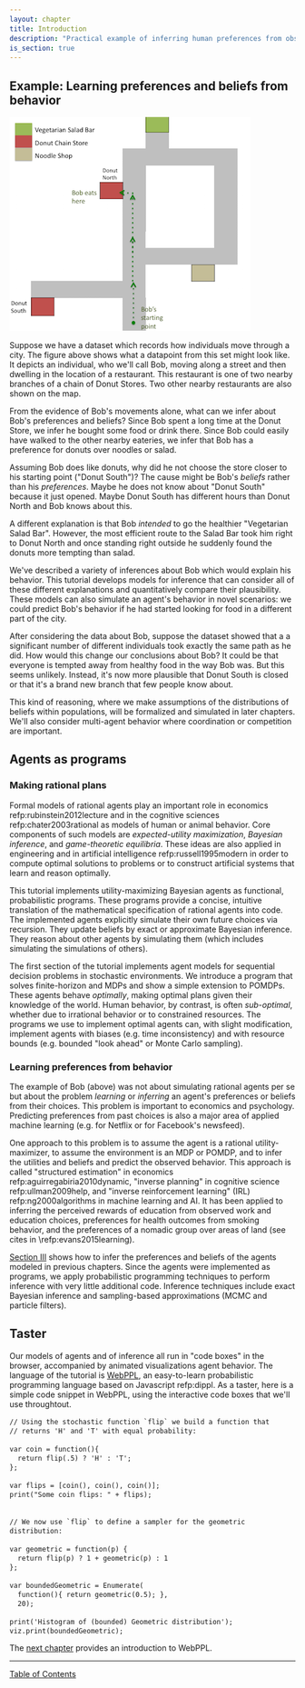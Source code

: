 ```yaml
---
layout: chapter
title: Introduction
description: "Practical example of inferring human preferences from observed choices. Implementing agent models from decision theory as functional programs. Inferring preferences (IRL) by inverting agent models."
is_section: true
---
```


## Example: Learning preferences and beliefs from behavior

![Donut temptation gridworld](/assets/img/ch1_donut_new.png)


Suppose we have a dataset which records how individuals move through a city. The figure above shows what a datapoint from this set might look like. It depicts an individual, who we'll call Bob, moving along a street and then dwelling in the location of a restaurant. This restaurant is one of two nearby branches of a chain of Donut Stores. Two other nearby restaurants are also shown on the map.

From the evidence of Bob's movements alone, what can we infer about Bob's preferences and beliefs? Since Bob spent a long time at the Donut Store, we infer he bought some food or drink there. Since Bob could easily have walked to the other nearby eateries, we infer that Bob has a preference for donuts over noodles or salad.

Assuming Bob does like donuts, why did he not choose the store closer to his starting point ("Donut South")? The cause might be Bob's *beliefs* rather than his *preferences*. Maybe he does not know about "Donut South" because it just opened. Maybe Donut South has different hours than Donut North and Bob knows about this.

A different explanation is that Bob *intended* to go the healthier "Vegetarian Salad Bar". However, the most efficient route to the Salad Bar took him right to Donut North and once standing right outside he suddenly found the donuts more tempting than salad.

We've described a variety of inferences about Bob which would explain his behavior. This tutorial develops models for inference that can consider all of these different explanations and quantitatively compare their plausibility. These models can also simulate an agent's behavior in novel scenarios: we could predict Bob's behavior if he had started looking for food in a different part of the city. 

After considering the data about Bob, suppose the dataset showed that a a significant number of different individuals took exactly the same path as he did. How would this change our conclusions about Bob? It could be that everyone is tempted away from healthy food in the way Bob was. But this seems unlikely. Instead, it's now more plausible that Donut South is closed or that it's a brand new branch that few people know about. 

This kind of reasoning, where we make assumptions of the distributions of beliefs within populations, will be formalized and simulated in later chapters. We'll also consider multi-agent behavior where coordination or competition are important. 


## Agents as programs

### Making rational plans

Formal models of rational agents play an important role in economics refp:rubinstein2012lecture and in the cognitive sciences refp:chater2003rational as models of human or animal behavior. Core components of such models are *expected-utility maximization*, *Bayesian inference*, and *game-theoretic equilibria*. These ideas are also applied in engineering and in artificial intelligence refp:russell1995modern in order to compute optimal solutions to problems or to construct artificial systems that learn and reason optimally. 

This tutorial implements utility-maximizing Bayesian agents as functional, probabilistic programs. These programs provide a concise, intuitive translation of the mathematical specification of rational agents into code. The implemented agents explicitly simulate their own future choices via recursion. They update beliefs by exact or approximate Bayesian inference. They reason about other agents by simulating them (which includes simulating the simulations of others). 

The first section of the tutorial implements agent models for sequential decision problems in stochastic environments. We introduce a program that solves finite-horizon and MDPs and show a simple extension to POMDPs. These agents behave *optimally*, making optimal plans given their knowledge of the world. Human behavior, by contrast, is often *sub-optimal*, whether due to irrational behavior or to constrained resources. The programs we use to implement optimal agents can, with slight modification, implement agents with biases (e.g. time inconsistency) and with resource bounds (e.g. bounded "look ahead" or Monte Carlo sampling).


### Learning preferences from behavior

The example of Bob (above) was not about simulating rational agents per se but about the problem *learning* or *inferring* an agent's preferences or beliefs from their choices. This problem is important to economics and psychology. Predicting preferences from past choices is also a major area of applied machine learning (e.g. for Netflix or for Facebook's newsfeed). 

One approach to this problem is to assume the agent is a rational utility-maximizer, to assume the environment is an MDP or POMDP, and to infer the utilities and beliefs and predict the observed behavior. This approach is called "structured estimation" in economics refp:aguirregabiria2010dynamic, "inverse planning" in cognitive science refp:ullman2009help, and "inverse reinforcement learning" (IRL) refp:ng2000algorithms in machine learning and AI. It has been applied to inferring the perceived rewards of education from observed work and education choices, preferences for health outcomes from smoking behavior, and the preferences of a nomadic group over areas of land (see cites in \refp:evans2015learning). 

[Section III](/chapters/07-reasoning-about-agents.md) shows how to infer the preferences and beliefs of the agents modeled in previous chapters. Since the agents were implemented as programs, we apply probabilistic programming techniques to perform inference with very little additional code. Inference techniques include exact Bayesian inference and sampling-based approximations (MCMC and particle filters).


## Taster

Our models of agents and of inference all run in "code boxes" in the browser, accompanied by animated visualizations agent behavior. The language of the tutorial is [WebPPL](https://webppl.org), an easy-to-learn probabilistic programming language based on Javascript refp:dippl. As a taster, here is a simple code snippet in WebPPL, using the interactive code boxes that we'll use throughtout. 

~~~~
// Using the stochastic function `flip` we build a function that
// returns 'H' and 'T' with equal probability:

var coin = function(){
  return flip(.5) ? 'H' : 'T';
};

var flips = [coin(), coin(), coin()];
print("Some coin flips: " + flips);


// We now use `flip` to define a sampler for the geometric distribution:

var geometric = function(p) {
  return flip(p) ? 1 + geometric(p) : 1
};

var boundedGeometric = Enumerate(
  function(){ return geometric(0.5); }, 
  20);

print('Histogram of (bounded) Geometric distribution');
viz.print(boundedGeometric);
~~~~

The [next chapter](/chapters/02-webppl.html) provides an introduction to WebPPL.

--------------

[Table of Contents](https://agentmodels.org)
